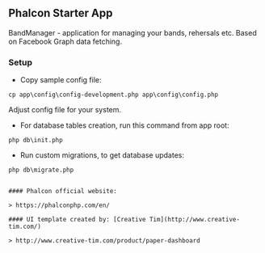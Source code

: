 ## Phalcon Starter App

BandManager - application for managing your bands, rehersals etc. 
Based on Facebook Graph data fetching.

### Setup

- Copy sample config file:

```
cp app\config\config-development.php app\config\config.php 
```
Adjust config file for your system.


- For database tables creation, run this command from app root:

```
php db\init.php
```

- Run custom migrations, to get database updates:

```
php db\migrate.php


#### Phalcon official website:

> https://phalconphp.com/en/

#### UI template created by: [Creative Tim](http://www.creative-tim.com/)

> http://www.creative-tim.com/product/paper-dashboard

